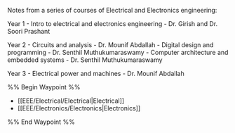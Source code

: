 Notes from a series of courses of Electrical and Electronics engineering:

Year 1
	- Intro to electrical and electronics engineering - Dr. Girish and Dr. Soori Prashant

Year 2
	- Circuits and analysis - Dr. Mounif Abdallah
	- Digital design and programming - Dr. Senthil Muthukumaraswamy
	- Computer architecture and embedded systems - Dr. Senthil Muthukumaraswamy

Year 3
	- Electrical power and machines - Dr. Mounif Abdallah



%% Begin Waypoint %%
- [[EEE/Electrical/Electrical|Electrical]]
- [[EEE/Electronics/Electronics|Electronics]]

%% End Waypoint %%